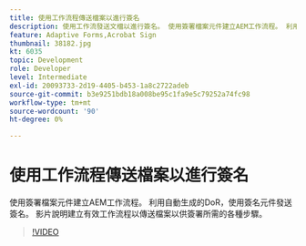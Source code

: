 ```yaml
---
title: 使用工作流程傳送檔案以進行簽名
description: 使用工作流發送文檔以進行簽名。 使用簽署檔案元件建立AEM工作流程。 利用自動生成的DoR，使用簽名元件發送簽名。 影片說明建立有效工作流程以傳送檔案以供簽署所需的各種步驟。
feature: Adaptive Forms,Acrobat Sign
thumbnail: 38182.jpg
kt: 6035
topic: Development
role: Developer
level: Intermediate
exl-id: 20093733-2d19-4405-b453-1a8c2722adeb
source-git-commit: b3e9251bdb18a008be95c1fa9e5c79252a74fc98
workflow-type: tm+mt
source-wordcount: '90'
ht-degree: 0%

---
```


# 使用工作流程傳送檔案以進行簽名

使用簽署檔案元件建立AEM工作流程。 利用自動生成的DoR，使用簽名元件發送簽名。
影片說明建立有效工作流程以傳送檔案以供簽署所需的各種步驟。

>[!VIDEO](https://video.tv.adobe.com/v/38182?quality=12&learn=on)
